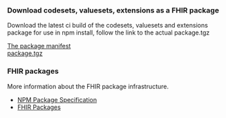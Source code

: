 
### Download codesets, valuesets, extensions as a FHIR package

Download the latest ci build of the codesets, valuesets and extensions package for use in npm install, follow the link to the actual package.tgz

[The package manifest](package.manifest.json)  
[package.tgz](package.tgz)

### FHIR packages

More information about the FHIR package infrastructure.  
* [NPM Package Specification](https://confluence.hl7.org/display/FHIR/NPM+Package+Specification)  
* [FHIR Packages](https://registry.fhir.org/learn)  
